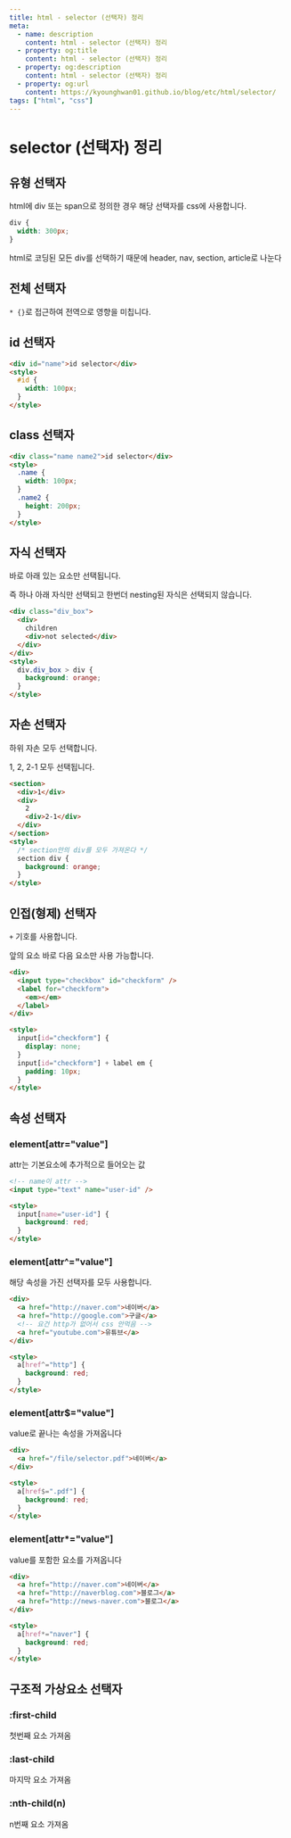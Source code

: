 ```yaml
---
title: html - selector (선택자) 정리
meta:
  - name: description
    content: html - selector (선택자) 정리
  - property: og:title
    content: html - selector (선택자) 정리
  - property: og:description
    content: html - selector (선택자) 정리
  - property: og:url
    content: https://kyounghwan01.github.io/blog/etc/html/selector/
tags: ["html", "css"]
---
```


# selector (선택자) 정리

## 유형 선택자

html에 div 또는 span으로 정의한 경우 해당 선택자를 css에 사용합니다.

```css
div {
  width: 300px;
}
```

html로 코딩된 모든 div를 선택하기 때문에 header, nav, section, article로 나눈다

## 전체 선택자

`* {}`로 접근하여 전역으로 영향을 미칩니다.

## id 선택자

```html
<div id="name">id selector</div>
<style>
  #id {
    width: 100px;
  }
</style>
```

## class 선택자

```html
<div class="name name2">id selector</div>
<style>
  .name {
    width: 100px;
  }
  .name2 {
    height: 200px;
  }
</style>
```

## 자식 선택자

바로 아래 있는 요소만 선택됩니다.

즉 하나 아래 자식만 선택되고 한번더 nesting된 자식은 선택되지 않습니다.

```html
<div class="div_box">
  <div>
    children
    <div>not selected</div>
  </div>
</div>
<style>
  div.div_box > div {
    background: orange;
  }
</style>
```

## 자손 선택자

하위 자손 모두 선택합니다.

1, 2, 2-1 모두 선택됩니다.

```html
<section>
  <div>1</div>
  <div>
    2
    <div>2-1</div>
  </div>
</section>
<style>
  /* section안의 div를 모두 가져온다 */
  section div {
    background: orange;
  }
</style>
```

## 인접(형제) 선택자

`+` 기호를 사용합니다.

앞의 요소 바로 다음 요소만 사용 가능합니다.

```html
<div>
  <input type="checkbox" id="checkform" />
  <label for="checkform">
    <em></em>
  </label>
</div>

<style>
  input[id="checkform"] {
    display: none;
  }
  input[id="checkform"] + label em {
    padding: 10px;
  }
</style>
```

## 속성 선택자

### element[attr="value"]

attr는 기본요소에 추가적으로 들어오는 값

```html
<!-- name이 attr -->
<input type="text" name="user-id" />

<style>
  input[name="user-id"] {
    background: red;
  }
</style>
```

### element[attr^="value"]

해당 속성을 가진 선택자를 모두 사용합니다.

```html
<div>
  <a href="http://naver.com">네이버</a>
  <a href="http://google.com">구글</a>
  <!-- 요건 http가 없어서 css 안먹음 -->
  <a href="youtube.com">유튜브</a>
</div>

<style>
  a[href^="http"] {
    background: red;
  }
</style>
```

### element[attr$="value"]

value로 끝나는 속성을 가져옵니다

```html
<div>
  <a href="/file/selector.pdf">네이버</a>
</div>

<style>
  a[href$=".pdf"] {
    background: red;
  }
</style>
```

### element[attr*="value"]

value를 포함한 요소를 가져옵니다

```html
<div>
  <a href="http://naver.com">네이버</a>
  <a href="http://naverblog.com">블로그</a>
  <a href="http://news-naver.com">블로그</a>
</div>

<style>
  a[href*="naver"] {
    background: red;
  }
</style>
```

## 구조적 가상요소 선택자

### :first-child

첫번째 요소 가져옴

### :last-child

마지막 요소 가져옴

### :nth-child(n)

n번째 요소 가져옴
